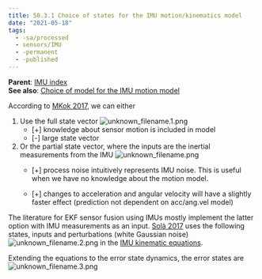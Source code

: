```yaml
---
title: 50.3.1 Choice of states for the IMU motion/kinematics model
date: "2021-05-18"
tags:
  - -sa/processed
  - sensors/IMU
  - -permanent
  - -published
---
```


**Parent**: [IMU index](imu-index.md)  
**See also**: [Choice of model for the IMU motion model](studienarbeit/50.3.2-imu-model-for-kf.md)

According to [MKok 2017](mkok-2017.md), we can either

1.  Use the full state vector
    ![unknown_filename.1.png](./_resources/50.3.1_Choice_of_states_for_the_IMU_motion_kinematics_model.resources/unknown_filename.1.png)
    *   \[+\] knowledge about sensor motion is included in model
    *   \[-\] large state vector
2.  Or the partial state vector, where the inputs are the inertial measurements from the IMU
    ![unknown_filename.png](./_resources/50.3.1_Choice_of_states_for_the_IMU_motion_kinematics_model.resources/unknown_filename.png)
    *   \[+\] process noise intuitively represents IMU noise.
        This is useful when we have no knowledge about the motion model.
        
    *   \[+\] changes to acceleration and angular velocity will have a slightly faster effect (prediction not dependent on acc/ang.vel model)

The literature for EKF sensor fusion using IMUs mostly implement the latter option with IMU measurements as an input. [Solà 2017](studienarbeit/solà-2017-quaternion-kinematics-for-eskf.md) uses the following states, inputs and perturbations (white Gaussian noise)
![unknown_filename.2.png](./_resources/50.3.1_Choice_of_states_for_the_IMU_motion_kinematics_model.resources/unknown_filename.2.png)
in the [IMU kinematic equations](studienarbeit/50.3.2-imu-model-for-kf.md).

Extending the equations to the error state dynamics, the error states are 
![unknown_filename.3.png](./_resources/50.3.1_Choice_of_states_for_the_IMU_motion_kinematics_model.resources/unknown_filename.3.png)

